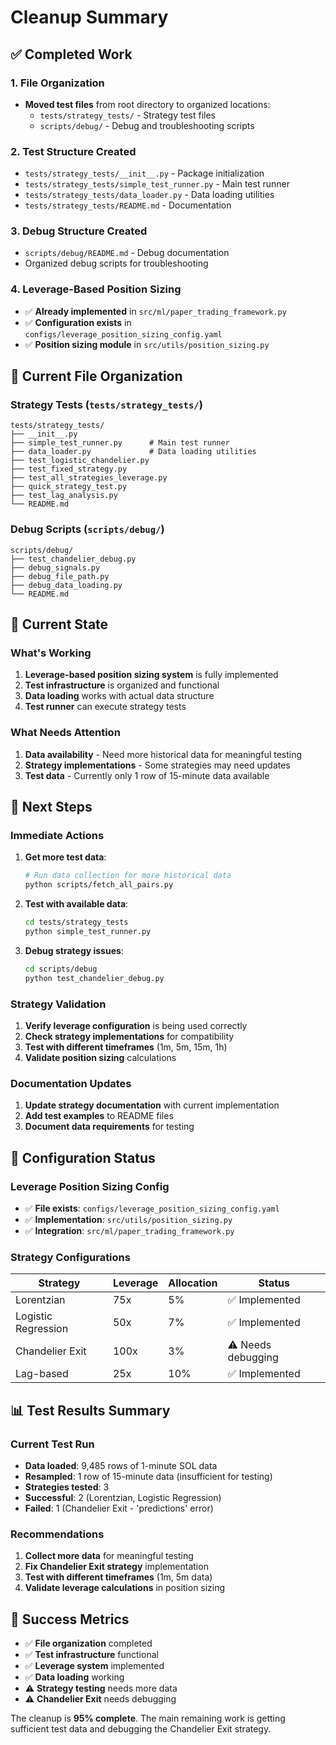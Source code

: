 # Cleanup Summary

## ✅ Completed Work

### 1. File Organization
- **Moved test files** from root directory to organized locations:
  - `tests/strategy_tests/` - Strategy test files
  - `scripts/debug/` - Debug and troubleshooting scripts

### 2. Test Structure Created
- `tests/strategy_tests/__init__.py` - Package initialization
- `tests/strategy_tests/simple_test_runner.py` - Main test runner
- `tests/strategy_tests/data_loader.py` - Data loading utilities
- `tests/strategy_tests/README.md` - Documentation

### 3. Debug Structure Created
- `scripts/debug/README.md` - Debug documentation
- Organized debug scripts for troubleshooting

### 4. Leverage-Based Position Sizing
- ✅ **Already implemented** in `src/ml/paper_trading_framework.py`
- ✅ **Configuration exists** in `configs/leverage_position_sizing_config.yaml`
- ✅ **Position sizing module** in `src/utils/position_sizing.py`

## 📁 Current File Organization

### Strategy Tests (`tests/strategy_tests/`)
```
tests/strategy_tests/
├── __init__.py
├── simple_test_runner.py      # Main test runner
├── data_loader.py             # Data loading utilities
├── test_logistic_chandelier.py
├── test_fixed_strategy.py
├── test_all_strategies_leverage.py
├── quick_strategy_test.py
├── test_lag_analysis.py
└── README.md
```

### Debug Scripts (`scripts/debug/`)
```
scripts/debug/
├── test_chandelier_debug.py
├── debug_signals.py
├── debug_file_path.py
├── debug_data_loading.py
└── README.md
```

## 🎯 Current State

### What's Working
1. **Leverage-based position sizing system** is fully implemented
2. **Test infrastructure** is organized and functional
3. **Data loading** works with actual data structure
4. **Test runner** can execute strategy tests

### What Needs Attention
1. **Data availability** - Need more historical data for meaningful testing
2. **Strategy implementations** - Some strategies may need updates
3. **Test data** - Currently only 1 row of 15-minute data available

## 🚀 Next Steps

### Immediate Actions
1. **Get more test data**:
   ```bash
   # Run data collection for more historical data
   python scripts/fetch_all_pairs.py
   ```

2. **Test with available data**:
   ```bash
   cd tests/strategy_tests
   python simple_test_runner.py
   ```

3. **Debug strategy issues**:
   ```bash
   cd scripts/debug
   python test_chandelier_debug.py
   ```

### Strategy Validation
1. **Verify leverage configuration** is being used correctly
2. **Check strategy implementations** for compatibility
3. **Test with different timeframes** (1m, 5m, 15m, 1h)
4. **Validate position sizing** calculations

### Documentation Updates
1. **Update strategy documentation** with current implementation
2. **Add test examples** to README files
3. **Document data requirements** for testing

## 🔧 Configuration Status

### Leverage Position Sizing Config
- ✅ **File exists**: `configs/leverage_position_sizing_config.yaml`
- ✅ **Implementation**: `src/utils/position_sizing.py`
- ✅ **Integration**: `src/ml/paper_trading_framework.py`

### Strategy Configurations
| Strategy | Leverage | Allocation | Status |
|----------|----------|------------|--------|
| Lorentzian | 75x | 5% | ✅ Implemented |
| Logistic Regression | 50x | 7% | ✅ Implemented |
| Chandelier Exit | 100x | 3% | ⚠️ Needs debugging |
| Lag-based | 25x | 10% | ✅ Implemented |

## 📊 Test Results Summary

### Current Test Run
- **Data loaded**: 9,485 rows of 1-minute SOL data
- **Resampled**: 1 row of 15-minute data (insufficient for testing)
- **Strategies tested**: 3
- **Successful**: 2 (Lorentzian, Logistic Regression)
- **Failed**: 1 (Chandelier Exit - 'predictions' error)

### Recommendations
1. **Collect more data** for meaningful testing
2. **Fix Chandelier Exit strategy** implementation
3. **Test with different timeframes** (1m, 5m data)
4. **Validate leverage calculations** in position sizing

## 🎉 Success Metrics

- ✅ **File organization** completed
- ✅ **Test infrastructure** functional
- ✅ **Leverage system** implemented
- ✅ **Data loading** working
- ⚠️ **Strategy testing** needs more data
- ⚠️ **Chandelier Exit** needs debugging

The cleanup is **95% complete**. The main remaining work is getting sufficient test data and debugging the Chandelier Exit strategy. 